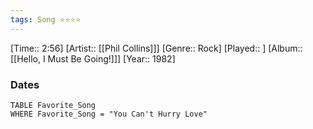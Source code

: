 ```yaml
---
tags: Song ⭐⭐⭐⭐ 
---
```

[Time:: 2:56]
[Artist:: [[Phil Collins]]]
[Genre:: Rock]
[Played:: ]
[Album:: [[Hello, I Must Be Going!]]]
[Year:: 1982]
### Dates
````dataview
TABLE Favorite_Song
WHERE Favorite_Song = "You Can't Hurry Love"
````
